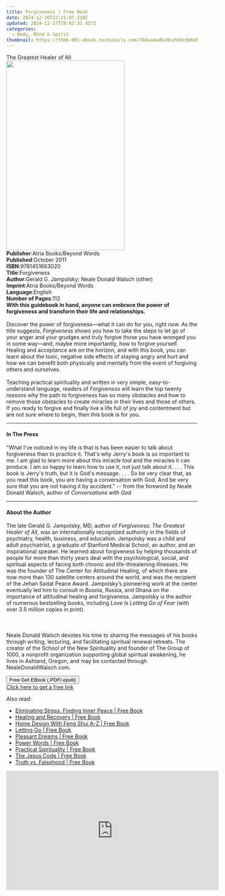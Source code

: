 ```yaml
---
title: Forgiveness | Free Book
date: 2024-12-26T22:21:07.210Z
updated: 2024-12-27T19:02:32.457Z
categories:
  - Body, Mind & Spirit
thumbnail: https://thmb-001-ebook.techidaily.com/768aa4adba9ce50dc606db63bacff55ea41fd6d93c05859e08f076bb7ea07d6d.jpg
---
```

<main id="book-container">
  <div class="flex flex-col">
    <div class="book-brief flex-1 py-6 px-4 sm:p-6 md:py-10 md:px-8">
      <!-- brief-->
      <div class="book-brief-main">The Greatest Healer of All</div>
    </div>
    <div
      class="book-meta-info flex-1 grid gap-4 col-start-1 col-end-3 row-start-1 sm:mb-6 sm:grid-cols-4 lg:gap-6 lg:col-start-2 lg:row-end-6 lg:row-span-6 lg:mb-0"
    >
      <div
        class="book-meta-info-left place-content-center mt-4 p-4 text-sm leading-6 col-start-2 col-span-2 dark:text-slate-400"
      >
        <img
          class="w-full h-500 object-cover rounded-lg sm:h-255 sm:col-span-2 lg:col-span-full"
          src="https://img-001-ebook.techidaily.com/f605bc533c308381a584d427a97c2b26e1dcac3bb354c8d911e6693827cf308c.jpg"
          alt=""
          width="312"
          height="500"
        />
      </div>
      <div
        class="book-meta-info-right mt-2 col-start-1 row-start-2 col-span-3 self-center"
      >
        <!-- meta data  -->
        <div class="flex flex-col px-4 md:px-8">
          <div class="flex-1">
            <strong>Publisher</strong>:<span class="px-2"
              >Atria Books/Beyond Words</span
            >
          </div>
          <div class="flex-1">
            <strong>Published</strong>:<span class="px-2">October 2011</span>
          </div>
          <div class="flex-1">
            <strong>ISBN</strong>:<span class="px-2">9781451663020</span>
          </div>
          <div class="flex-1">
            <strong>Title</strong>:<span class="px-2">Forgiveness</span>
          </div>
          <div class="flex-1">
            <strong>Author</strong>:<span class="px-2"
              >Gerald G. Jampolsky; Neale Donald Walsch (other)</span
            >
          </div>
          <div class="flex-1">
            <strong>Imprint</strong>:<span class="px-2"
              >Atria Books/Beyond Words</span
            >
          </div>
          <div class="flex-1">
            <strong>Language</strong>:<span class="px-2">English</span>
          </div>
          <div class="flex-1">
            <strong>Number of Pages</strong>:<span class="px-2">112</span>
          </div>
        </div>
      </div>
    </div>
    <div class="book-description flex-1 py-6 px-4 sm:p-6 md:py-10 md:px-8">
      <div class="book-description-main">
        <div accordion-content="" id="description">
          <b
            >With this guidebook in hand, anyone can embrace the power of
            forgiveness and transform their life and relationships.</b
          ><br /><br />Discover the power of forgiveness—what it can do for you,
          right now. As the title suggests, <i>Forgiveness</i> shows you how to
          take the steps to let go of your anger and your grudges and truly
          forgive those you have wronged you in some way—and, maybe more
          importantly, how to forgive yourself. Healing and acceptance are on
          the horizon, and with this book, you can learn about the toxic,
          negative side effects of staying angry and hurt and how we can benefit
          both physically and mentally from the event of forgiving others and
          ourselves.<br />
          <br />Teaching practical spirituality and written in very simple,
          easy-to-understand language, readers of <i>Forgiveness</i> will learn
          the top twenty reasons why the path to forgiveness has so many
          obstacles and how to remove those obstacles to create miracles in
          their lives and those of others. If you ready to forgive and finally
          live a life full of joy and contentment but are not sure where to
          begin, then this book is for you.
        </div>
        <div class="accordion-fader"></div>
      </div>
    </div>
    <div class="book-excerpts flex-1 py-6 px-4 sm:p-6 md:py-10 md:px-8">
      <!-- excerpts-->
      <div class="book-excerpts-main">
        <hr />
        <h4 class="placeholder placeholder-heading">
          <span>In The Press</span>
        </h4>
        <p>
          "What I've noticed in my life is that is has been easier to talk about
          forgiveness than to practice it. That's why Jerry's book is so
          important to me. I am glad to learn more about this miracle tool and
          the miracles it can produce. I am so happy to learn how to use it, not
          just talk about it. . . . This book is Jerry's truth, but it is God's
          message. . . . So be very clear that, as you read this book, you are
          having a conversation with God. And be very sure that you are not
          having it by accident." -- from the foreword by Neale Donald Walsch,
          author of <i>Conversations with God</i>
        </p>
      </div>
    </div>
    <div class="book-about-author flex-1 py-6 px-4 sm:p-6 md:py-10 md:px-8">
      <!-- about author-->
      <div class="book-main-author-main">
        <hr />
        <h4 class="placeholder placeholder-heading">
          <span>About the Author</span>
        </h4>
        <p>
          The late Gerald G. Jampolsky, MD, author of
          <i>Forgiveness: The Greatest Healer of All</i>, was an internationally
          recognized authority in the fields of psychiatry, health, business,
          and education. Jampolsky was a child and adult psychiatrist, a
          graduate of Stanford Medical School, an author, and an inspirational
          speaker. He learned about forgiveness by helping thousands of people
          for more than thirty years deal with the psychological, social, and
          spiritual aspects of facing both chronic and life-threatening
          illnesses. He was the founder of The Center for Attitudinal Healing,
          of which there are now more than 130 satellite centers around the
          world, and was the recipient of the Jehan Sadat Peace Award.
          Jampolsky’s pioneering work at the center eventually led him to
          consult in Bosnia, Russia, and Ghana on the importance of attitudinal
          healing and forgiveness. Jampolsky is the author of numerous
          bestselling books, including
          <i>Love Is&nbsp;Letting Go of Fear</i> (with over 3.5 million copies
          in print).<br />
          <br />&nbsp;<br /><br />Neale Donald Walsch devotes his time to
          sharing the messages of his books through writing, lecturing, and
          facilitating spiritual renewal retreats. The creator of the School of
          the New Spirituality and founder of The Group of 1000, a nonprofit
          organization supporting global spiritual awakening, he lives in
          Ashland, Oregon, and may be contacted through NealeDonaldWalsch.com.
        </p>
      </div>
    </div>
    <div class="book-free-get flex-1 py-6 px-4 sm:p-6 md:py-10 md:px-8">
      <button
        id="btn-free-get"
        class="bg-blue-500 hover:bg-blue-700 text-white font-bold py-2 px-4 rounded"
      >
        Free Get EBook (.PDF/.epub)
      </button>
      <div id="countdown-display" class="px-2 text-lg mt-2"></div>
      <a
        id="free-link"
        class="hidden bg-blue-500 hover:bg-blue-700 text-white font-bold py-2 px-4 rounded"
        href="https://www.ebooks.com/en-us/book/712706/forgiveness/gerald-g-jampolsky/"
        target="_blank"
        >Click here to get a free link</a
      >
    </div>
    <script>
      let countdownTime = 0;
      let countdownInterval = null;
      document
        .getElementById('btn-free-get')
        .addEventListener('click', startCountdown);
      function startCountdown() {
        countdownTime = new Date().getTime() + 60000 * 3;
        countdownInterval = setInterval(updateCountdown, 1000);
        document.getElementById('btn-free-get').disabled = true;
        document
          .getElementById('btn-free-get')
          .classList.add('bg-gray-500', 'cursor-not-allowed');
      }
      function updateCountdown() {
        let currentTime = new Date().getTime();
        let timeLeft = countdownTime - currentTime;
        let secondsLeft = Math.floor(timeLeft / 1000);
        document.getElementById('countdown-display').innerHTML =
          `Remaining time: ${secondsLeft} seconds.`;
        if (secondsLeft <= 0) {
          clearInterval(countdownInterval);
          document.getElementById('btn-free-get').classList.add('hidden');
          document.getElementById('free-link').classList.remove('hidden');
          document.getElementById('countdown-display').innerHTML = '';
        }
      }
    </script>
  </div>
</main>

<ins class="adsbygoogle"
      style="display:block"
      data-ad-client="ca-pub-7571918770474297"
      data-ad-slot="8358498916"
      data-ad-format="auto"
      data-full-width-responsive="true"></ins>
    

<span class="atpl-alsoreadstyle">Also read:</span>
<div><ul>
<li><a href="https://novels-ebooks.techidaily.com/96316606-9781401932213-eliminating-stress-finding-inner-peace/"><u>Eliminating Stress, Finding Inner Peace | Free Book</u></a></li>
<li><a href="https://novels-ebooks.techidaily.com/96316623-9781401945527-healing-and-recovery/"><u>Healing and Recovery | Free Book</u></a></li>
<li><a href="https://novels-ebooks.techidaily.com/96316596-9781401932329-home-design-with-feng-shui-a-z/"><u>Home Design With Feng Shui A-Z | Free Book</u></a></li>
<li><a href="https://novels-ebooks.techidaily.com/96316622-9781401945534-letting-go/"><u>Letting Go | Free Book</u></a></li>
<li><a href="https://novels-ebooks.techidaily.com/96316594-9781401930189-pleasant-dreams/"><u>Pleasant Dreams | Free Book</u></a></li>
<li><a href="https://novels-ebooks.techidaily.com/96316613-9781401941802-power-words/"><u>Power Words | Free Book</u></a></li>
<li><a href="https://novels-ebooks.techidaily.com/96316603-9781401932664-practical-spirituality/"><u>Practical Spirituality | Free Book</u></a></li>
<li><a href="https://novels-ebooks.techidaily.com/96316602-9781401932985-the-jesus-code/"><u>The Jesus Code | Free Book</u></a></li>
<li><a href="https://novels-ebooks.techidaily.com/96316621-9781401945480-truth-vs-falsehood/"><u>Truth vs. Falsehood | Free Book</u></a></li>
</ul></div>

<!-- affiliate ads begin -->
<iframe width="560" height="315" src="https://www.youtube.com/embed/9Jfq2Wx1Bcs?si=YQrYpTy0g4aV5QaO" title="YouTube video player" frameborder="0" allow="accelerometer; autoplay; clipboard-write; encrypted-media; gyroscope; picture-in-picture; web-share" referrerpolicy="strict-origin-when-cross-origin" allowfullscreen></iframe>
<!-- affiliate ads end -->

